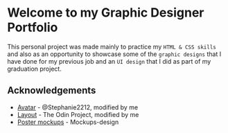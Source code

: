 # Welcome to my Graphic Designer Portfolio
This personal project was made mainly to practice my `HTML & CSS skills` and also as an opportunity to showcase some of the `graphic designs` that I have done for my previous job and an `UI design` that I did as part of my graduation project.

## Acknowledgements
 - [Avatar](https://www.freepik.es/stephanie2212) - @Stephanie2212, modified by me
 - [Layout](https://www.theodinproject.com/paths/foundations/courses/foundations/lessons/landing-page) - The Odin Project, modified by me
 - [Poster mockups](https://mockups-design.com) - Mockups-design